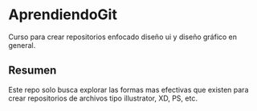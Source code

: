 # AprendiendoGit
Curso para crear repositorios enfocado diseño ui y diseño gráfico en general.

## Resumen
Este repo solo busca explorar las formas mas efectivas que existen para crear repositorios de archivos tipo illustrator, XD, PS, etc.
